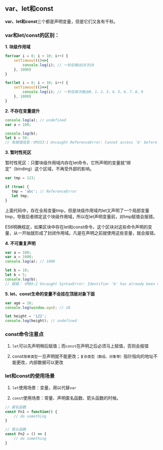 ## var、let和const

**var、let和const**三个都是声明变量，但是它们又各有千秋。

### var和let/const的区别：

**1. 块级作用域**

```javascript
for(var i = 0; i < 10; i++) {
    setTimeout(()=>{
        console.log(i); // 一秒后输出10次10
    }, 1000)
}
```

```javascript
for(let i = 0; i < 10; i++) {
    setTimeout(()=>{
        console.log(i); // 一秒后依次输出0、1、2、3、4、5、6、7、8、9
    }, 1000)
}
```

**2. 不存在变量提升**

```javascript
console.log(a); // undefined
var a = 100;
```

```javascript
console.log(b);
let b = 50;
// 有报错信息：VM353:1 Uncaught ReferenceError: Cannot access 'b' before initialization
```

**3. 暂时性死区**

暂时性死区：只要块级作用域内存在let命令，它所声明的变量就“绑定”（binding）这个区域，不再受外部的影响。

```javascript
var tmp = 123;

if (true) {
   tmp = 'abc'; // ReferenceError
   let tmp;
}
```

上面代码中，存在全局变量tmp，但是块级作用域内let又声明了一个局部变量tmp，导致后者绑定这个块级作用域，所以在let声明变量前，对tmp赋值会报错。

ES6明确规定，如果区块中存在let和const命令，这个区块对这些命令声明的变量，从一开始就形成了封闭作用域。凡是在声明之前就使用这些变量，就会报错。

**4. 不可重复声明**

```javascript
var a = 100;
var a = 1000;
console.log(a); // 1000
```

```javascript
let b = 10;
let b = 5;
console.log(b);
// 报错： VM89:2 Uncaught SyntaxError: Identifier 'b' has already been declared
```

**5. let、const生命的变量不会挂在顶层对象下面**

```javascript
var age = 18;
console.log(window.age); // 18
```

```javascript
let height = '122';
console.log(height); // undefined
```

### const命令注意点

1. `let`可以先声明稍后赋值；而`const`在声明之后必须马上赋值，否则会报错

2. const`简单类型`一旦声明就不能更改；`复杂类型（数组、对象等）`指针指向的地址不能更改，内部数据可以更改

### let和const的使用场景

1. `let`使用场景：变量，用以代替`var`

2. `const`使用场景：常量、声明匿名函数、箭头函数的时候。

```javascript
// 匿名函数
const Fn1 = function() {
    // do something
}

// 箭头函数
const Fn2 = () => {
    // do something
}
```